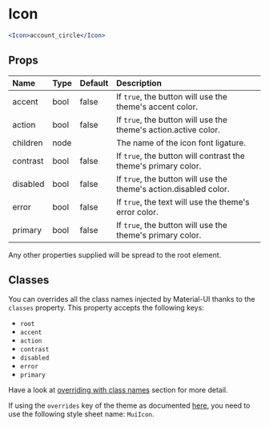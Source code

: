 # Icon

```jsx
<Icon>account_circle</Icon>
```

## Props
| Name | Type | Default | Description |
|:-----|:-----|:--------|:------------|
| accent | bool | false | If `true`, the button will use the theme's accent color. |
| action | bool | false | If `true`, the button will use the theme's action.active color. |
| children | node |  | The name of the icon font ligature. |
| contrast | bool | false | If `true`, the button will contrast the theme's primary color. |
| disabled | bool | false | If `true`, the button will use the theme's action.disabled color. |
| error | bool | false | If `true`, the text will use the theme's error color. |
| primary | bool | false | If `true`, the button will use the theme's primary color. |

Any other properties supplied will be spread to the root element.
## Classes

You can overrides all the class names injected by Material-UI thanks to the `classes` property.
This property accepts the following keys:
- `root`
- `accent`
- `action`
- `contrast`
- `disabled`
- `error`
- `primary`

Have a look at [overriding with class names](/customization/overrides#overriding-with-class-names)
section for more detail.

If using the `overrides` key of the theme as documented
[here](/customization/themes#customizing-all-instances-of-a-component-type),
you need to use the following style sheet name: `MuiIcon`.
